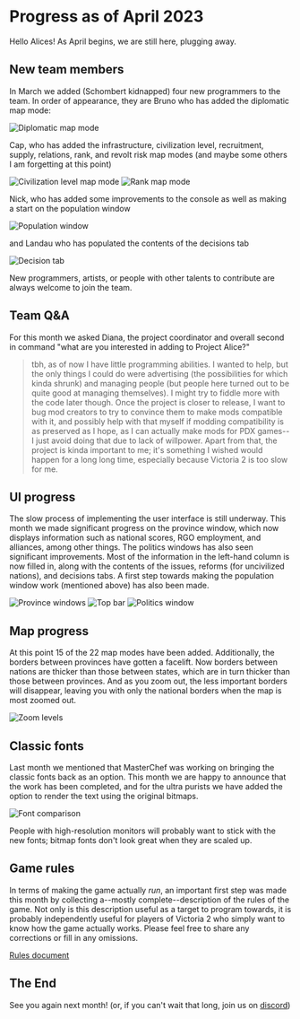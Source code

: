# Progress as of April 2023

Hello Alices! As April begins, we are still here, plugging away.

## New team members

In March we added (Schombert kidnapped) four new programmers to the team. In order of appearance, they are Bruno who has added the diplomatic map mode:

![Diplomatic map mode](./images/Diplomatic_Map_Mode.png)

Cap, who has added the infrastructure, civilization level, recruitment, supply, relations, rank, and revolt risk map modes (and maybe some others I am forgetting at this point)

![Civilization level map mode](./images/Civilization_Level_Map_Mode.png)
![Rank map mode](./images/Rank_Map_Mode.png)

Nick, who has added some improvements to the console as well as making a start on the population window

![Population window](./images/Population_Window_Start.png)

and Landau who has populated the contents of the decisions tab

![Decision tab](./images/Populated_Decision_Tab_Landau.png)

New programmers, artists, or people with other talents to contribute are always welcome to join the team.

## Team Q&A

For this month we asked Diana, the project coordinator and overall second in command "what are you interested in adding to Project Alice?"

> tbh, as of now I have little programming abilities. I wanted to help, but the only things I could do were advertising (the possibilities for which kinda shrunk) and managing people (but people here turned out to be quite good at managing themselves). I might try to fiddle more with the code later though. Once the project is closer to release, I want to bug mod creators to try to convince them to make mods compatible with it, and possibly help with that myself if modding compatibility is as preserved as I hope, as I can actually make mods for PDX games--I just avoid doing that due to lack of willpower. Apart from that, the project is kinda important to me; it's something I wished would happen for a long long time, especially because Victoria 2 is too slow for me.

## UI progress

The slow process of implementing the user interface is still underway. This month we made significant progress on the province window, which now displays information such as national scores, RGO employment, and alliances, among other things. The politics windows has also seen significant improvements. Most of the information in the left-hand column is now filled in, along with the contents of the issues, reforms (for uncivilized nations), and decisions tabs. A first step towards making the population window work (mentioned above) has also been made.

![Province windows](./images/Province_and_Focus_Windows.png)
![Top bar](./images/Top_Bar.png)
![Politics window](./images/Political_Reforms_Window.png)

## Map progress

At this point 15 of the 22 map modes have been added. Additionally, the borders between provinces have gotten a facelift. Now borders between nations are thicker than those between states, which are in turn thicker than those between provinces. And as you zoom out, the less important borders will disappear, leaving you with only the national borders when the map is most zoomed out.

![Zoom levels](./images/Zoom_Levels.png)

## Classic fonts

Last month we mentioned that MasterChef was working on bringing the classic fonts back as an option. This month we are happy to announce that the work has been completed, and for the ultra purists we have added the option to render the text using the original bitmaps.

![Font comparison](./images/Fonts_detail.png)

People with high-resolution monitors will probably want to stick with the new fonts; bitmap fonts don't look great when they are scaled up.

## Game rules

In terms of making the game actually *run*, an important first step was made this month by collecting a--mostly complete--description of the rules of the game. Not only is this description useful as a target to program towards, it is probably independently useful for players of Victoria 2 who simply want to know how the game actually works. Please feel free to share any corrections or fill in any omissions.

[Rules document](https://github.com/Nivaturimika/Katerina-Engine/blob/main/docs/rules.md)

## The End

See you again next month! (or, if you can't wait that long, join us on [discord](https://discord.gg/QUJExr4mRn))